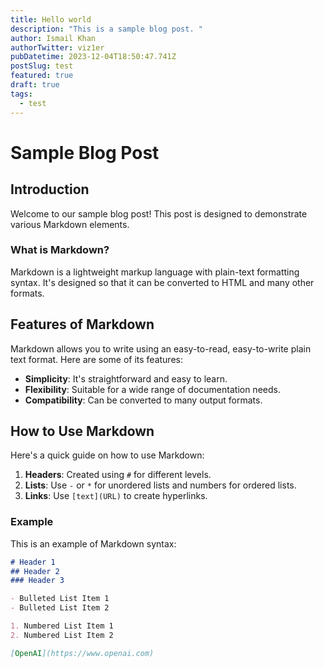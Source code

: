 ```yaml
---
title: Hello world
description: "This is a sample blog post. "
author: Ismail Khan
authorTwitter: viz1er
pubDatetime: 2023-12-04T18:50:47.741Z
postSlug: test
featured: true
draft: true
tags:
  - test
---
```

# Sample Blog Post

## Introduction

Welcome to our sample blog post! This post is designed to demonstrate various Markdown elements.

### What is Markdown?

Markdown is a lightweight markup language with plain-text formatting syntax. It's designed so that it can be converted to HTML and many other formats.

## Features of Markdown

Markdown allows you to write using an easy-to-read, easy-to-write plain text format. Here are some of its features:

- **Simplicity**: It's straightforward and easy to learn.
- **Flexibility**: Suitable for a wide range of documentation needs.
- **Compatibility**: Can be converted to many output formats.

## How to Use Markdown

Here's a quick guide on how to use Markdown:

1. **Headers**: Created using `#` for different levels.
2. **Lists**: Use `-` or `*` for unordered lists and numbers for ordered lists.
3. **Links**: Use `[text](URL)` to create hyperlinks.

### Example

This is an example of Markdown syntax:

```markdown
# Header 1
## Header 2
### Header 3

- Bulleted List Item 1
- Bulleted List Item 2

1. Numbered List Item 1
2. Numbered List Item 2

[OpenAI](https://www.openai.com)